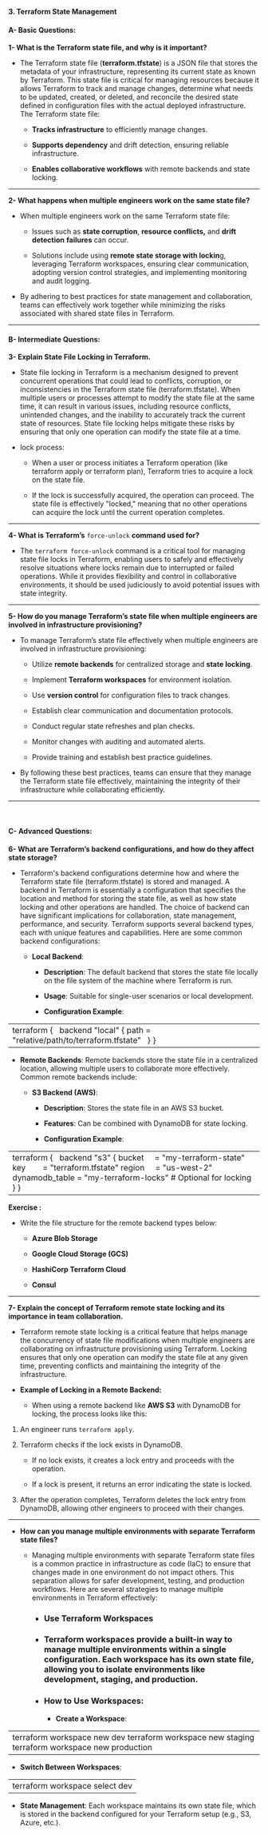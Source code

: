 **3. Terraform State Management**


#### **A- Basic Questions:**

**1- What is the Terraform state file, and why is it important?**

- The Terraform state file (**terraform.tfstate**) is a JSON file that stores the metadata of your infrastructure, representing its current state as known by Terraform. This state file is critical for managing resources because it allows Terraform to track and manage changes, determine what needs to be updated, created, or deleted, and reconcile the desired state defined in configuration files with the actual deployed infrastructure. The Terraform state file:

  - **Tracks infrastructure** to efficiently manage changes.

  - **Supports dependency** and drift detection, ensuring reliable infrastructure.

  - **Enables collaborative workflows** with remote backends and state locking.

***

**2- What happens when multiple engineers work on the same state file?**

- When multiple engineers work on the same Terraform state file:

  - Issues such as **state corruption**, **resource conflicts,** and **drift detection** **failures** can occur.

  - Solutions include using **remote state storage with lockin**g, leveraging Terraform workspaces, ensuring clear communication, adopting version control strategies, and implementing monitoring and audit logging.

- By adhering to best practices for state management and collaboration, teams can effectively work together while minimizing the risks associated with shared state files in Terraform.

***


#### **B- Intermediate Questions:**

**3- Explain State File Locking in Terraform.**

- State file locking in Terraform is a mechanism designed to prevent concurrent operations that could lead to conflicts, corruption, or inconsistencies in the Terraform state file (terraform.tfstate). When multiple users or processes attempt to modify the state file at the same time, it can result in various issues, including resource conflicts, unintended changes, and the inability to accurately track the current state of resources. State file locking helps mitigate these risks by ensuring that only one operation can modify the state file at a time.

- lock process:

  - When a user or process initiates a Terraform operation (like terraform apply or terraform plan), Terraform tries to acquire a lock on the state file.

  - If the lock is successfully acquired, the operation can proceed. The state file is effectively "locked," meaning that no other operations can acquire the lock until the current operation completes.

***

**4- What is Terraform’s** `force-unlock` **command used for?**

- The `terraform force-unlock` command is a critical tool for managing state file locks in Terraform, enabling users to safely and effectively resolve situations where locks remain due to interrupted or failed operations. While it provides flexibility and control in collaborative environments, it should be used judiciously to avoid potential issues with state integrity.

***

**5- How do you manage Terraform’s state file when multiple engineers are involved in infrastructure provisioning?**

- To manage Terraform’s state file effectively when multiple engineers are involved in infrastructure provisioning:

  - Utilize **remote backends** for centralized storage and **state locking**.

  - Implement **Terraform workspaces** for environment isolation.

  - Use **version control** for configuration files to track changes.

  - Establish clear communication and documentation protocols.

  - Conduct regular state refreshes and plan checks.

  - Monitor changes with auditing and automated alerts.

  - Provide training and establish best practice guidelines.

- By following these best practices, teams can ensure that they manage the Terraform state file effectively, maintaining the integrity of their infrastructure while collaborating efficiently.

***

 


#### **C- Advanced Questions:**

**6- What are Terraform’s backend configurations, and how do they affect state storage?**

- Terraform's backend configurations determine how and where the Terraform state file (terraform.tfstate) is stored and managed. A backend in Terraform is essentially a configuration that specifies the location and method for storing the state file, as well as how state locking and other operations are handled. The choice of backend can have significant implications for collaboration, state management, performance, and security. Terraform supports several backend types, each with unique features and capabilities. Here are some common backend configurations:

  - **Local Backend**:

    - **Description**: The default backend that stores the state file locally on the file system of the machine where Terraform is run.

    - **Usage**: Suitable for single-user scenarios or local development.

    - **Configuration Example**:

|                                                                                   |
| --------------------------------------------------------------------------------- |
| terraform {   backend "local" { path = "relative/path/to/terraform.tfstate"   } } |

- **Remote Backends**: Remote backends store the state file in a centralized location, allowing multiple users to collaborate more effectively. Common remote backends include:

  - **S3 Backend (AWS)**:

    - **Description**: Stores the state file in an AWS S3 bucket.

    - **Features**: Can be combined with DynamoDB for state locking.

    - **Configuration Example**:

|                                                                                                                                                                                              |
| -------------------------------------------------------------------------------------------------------------------------------------------------------------------------------------------- |
| terraform {   backend "s3" { bucket     = "my-terraform-state" key        = "terraform.tfstate" region     = "us-west-2" dynamodb\_table = "my-terraform-locks" # Optional for locking   } } |

**Exercise :** 

- Write the file structure for the remote backend types below:

  - **Azure Blob Storage**

  - **Google Cloud Storage (GCS)**

  - **HashiCorp Terraform Cloud**

  - **Consul**

***

**7- Explain the concept of Terraform remote state locking and its importance in team collaboration.**

- Terraform remote state locking is a critical feature that helps manage the concurrency of state file modifications when multiple engineers are collaborating on infrastructure provisioning using Terraform. Locking ensures that only one operation can modify the state file at any given time, preventing conflicts and maintaining the integrity of the infrastructure.

- **Example of Locking in a Remote Backend:**

  - When using a remote backend like **AWS S3** with DynamoDB for locking, the process looks like this:

1. An engineer runs `terraform apply`.

2. Terraform checks if the lock exists in DynamoDB.

   - If no lock exists, it creates a lock entry and proceeds with the operation.

   - If a lock is present, it returns an error indicating the state is locked.

3. After the operation completes, Terraform deletes the lock entry from DynamoDB, allowing other engineers to proceed with their changes.

***

- **How can you manage multiple environments with separate Terraform state files?**

  - Managing multiple environments with separate Terraform state files is a common practice in infrastructure as code (IaC) to ensure that changes made in one environment do not impact others. This separation allows for safer development, testing, and production workflows. Here are several strategies to manage multiple environments in Terraform effectively:

    - ### **Use Terraform Workspaces**

    - ### Terraform workspaces provide a built-in way to manage multiple environments within a single configuration. Each workspace has its own state file, allowing you to isolate environments like development, staging, and production.

    - ### **How to Use Workspaces:**

      - **Create a Workspace**:

|                                                                                                |
| ---------------------------------------------------------------------------------------------- |
| terraform workspace new dev terraform workspace new staging terraform workspace new production |



- **Switch Between Workspaces**:

|                                |
| ------------------------------ |
| terraform workspace select dev |



- **State Management**: Each workspace maintains its own state file, which is stored in the backend configured for your Terraform setup (e.g., S3, Azure, etc.).
